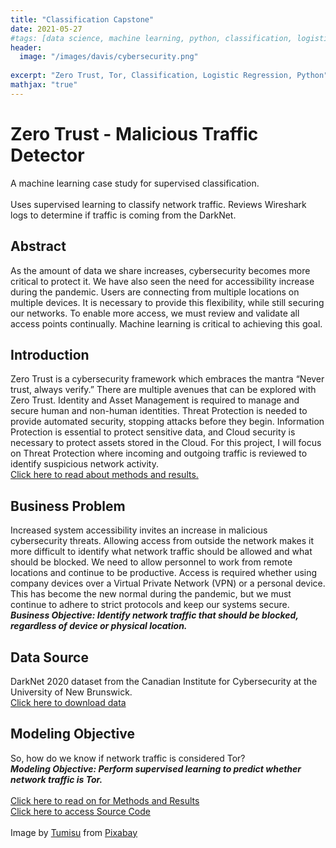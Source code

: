 ```yaml
---
title: "Classification Capstone"
date: 2021-05-27
#tags: [data science, machine learning, python, classification, logistic regression]
header:
  image: "/images/davis/cybersecurity.png"
  
excerpt: "Zero Trust, Tor, Classification, Logistic Regression, Python"
mathjax: "true"
---
```


# Zero Trust - Malicious Traffic Detector
A machine learning case study for supervised classification.
<br>
<br>
Uses supervised learning to classify network traffic. Reviews Wireshark logs to determine if traffic is coming from the DarkNet.

## Abstract
As the amount of data we share increases, cybersecurity becomes more critical to protect it. We have also seen the need for accessibility increase during the pandemic. Users are connecting from multiple locations on multiple devices. It is necessary to provide this flexibility, while still securing our networks. To enable more access, we must review and validate all access points continually. Machine learning is critical to achieving this goal.

## Introduction
Zero Trust is a cybersecurity framework which embraces the mantra “Never trust, always verify.” There are multiple avenues that can be explored with Zero Trust. Identity and Asset Management is required to manage and secure human and non-human identities. Threat Protection is needed to provide automated security, stopping attacks before they begin. Information Protection is essential to protect sensitive data, and Cloud security is necessary to protect assets stored in the Cloud. For this project, I will focus on Threat Protection where incoming and outgoing traffic is reviewed to identify suspicious network activity.
<br>
<a href="https://github.com/amodavis/Zero_Trust/blob/main/Project3 Proposal - DavisA.pdf">Click here to read about methods and results.</a>

## Business Problem
Increased system accessibility invites an increase in malicious cybersecurity threats. Allowing access from outside the network makes it more difficult to identify what network traffic should be allowed and what should be blocked. We need to allow personnel to work from remote locations and continue to be productive. Access is required whether using company devices over a Virtual Private Network (VPN) or a personal device. This has become the new normal during the pandemic, but we must continue to adhere to strict protocols and keep our systems secure.
<br>
***Business Objective: Identify network traffic that should be blocked, regardless of device or physical location.***

## Data Source
DarkNet 2020 dataset from the Canadian Institute for Cybersecurity at the University of New Brunswick. 
<br>
<a href="https://www.unb.ca/cic/datasets/darknet2020.html">Click here to download data</a>

## Modeling Objective
So, how do we know if network traffic is considered Tor?
<br>
***Modeling Objective: Perform supervised learning to predict whether network traffic is Tor.***
<br>
<br>
<a href="https://github.com/amodavis/Zero_Trust/blob/main/Project3%20Draft%20Paper%20-%20DavisA.pdf">Click here to read on for Methods and Results</a>
<br>
<a href="https://github.com/amodavis/Zero_Trust">Click here to access Source Code</a>
<br>
<br>
Image by <a href="https://pixabay.com/users/tumisu-148124/?utm_source=link-attribution&amp;utm_medium=referral&amp;utm_campaign=image&amp;utm_content=3194286">Tumisu</a> from <a href="https://pixabay.com/?utm_source=link-attribution&amp;utm_medium=referral&amp;utm_campaign=image&amp;utm_content=3194286">Pixabay</a>
